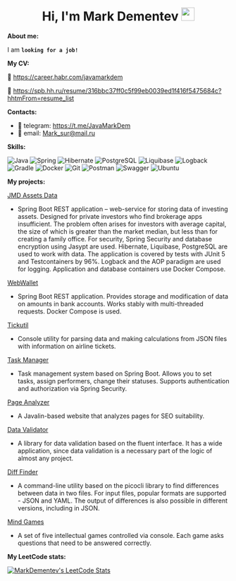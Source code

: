 <div id="header" align="center">
  <h1>
    Hi, I'm Mark Dementev
    <img src="https://media.giphy.com/media/hvRJCLFzcasrR4ia7z/giphy.gif" width="30px"/>
  </h1>
</div>

<b>About me:</b>

I am **```looking for a job!```**

<b>My CV:</b>

📄 https://career.habr.com/javamarkdem

📄 https://spb.hh.ru/resume/316bbc37ff0c5f99eb0039ed1f416f5475684c?hhtmFrom=resume_list

<b>Contacts:</b>

- 📱 telegram: https://t.me/JavaMarkDem
- 📧 email: Mark_sur@mail.ru

<b>Skills:</b>

![Java](https://img.shields.io/badge/java-%23ED8B00.svg?style=for-the-badge&logo=java&logoColor=white)
![Spring](https://img.shields.io/badge/spring-%236DB33F.svg?style=for-the-badge&logo=spring&logoColor=white)
![Hibernate](https://img.shields.io/badge/hibernate-%238D6748?style=for-the-badge&logo=hibernate&logoColor=white)
![PostgreSQL](https://img.shields.io/badge/postgreSQL-%23316192.svg?style=for-the-badge&logo=postgresql&logoColor=white)
![Liquibase](https://img.shields.io/badge/liquibase-2962FF.svg?style=for-the-badge&logo=liquibase&logoColor=white)
![Logback](https://img.shields.io/badge/logback-%23ED8B00.svg?style=for-the-badge&logo=logback&logoColor=white)
![Gradle](https://img.shields.io/badge/Gradle-02303A.svg?style=for-the-badge&logo=Gradle&logoColor=white)
![Docker](https://img.shields.io/badge/docker-2496ED.svg?style=for-the-badge&logo=docker&logoColor=white)
![Git](https://img.shields.io/badge/git-%23F05033.svg?style=for-the-badge&logo=git&logoColor=white)
![Postman](https://img.shields.io/badge/Postman-FF6C37?style=for-the-badge&logo=postman&logoColor=white)
![Swagger](https://img.shields.io/badge/-Swagger-%23Clojure?style=for-the-badge&logo=swagger&logoColor=white)
![Ubuntu](https://img.shields.io/badge/Ubuntu-E95420?style=for-the-badge&logo=ubuntu&logoColor=white)

<b>My projects:</b>

[JMD Assets Data](https://github.com/MarkDementev/JMD_Assets_Data)
- Spring Boot REST application – web-service for storing data of investing assets. Designed for private investors who find brokerage apps insufficient. The problem often arises for investors with average capital, the size of which is greater than the market median, but less than for creating a family office. For security, Spring Security and database encryption using Jasypt are used. Hibernate, Liquibase, PostgreSQL are used to work with data. The application is covered by tests with JUnit 5 and Testcontainers by 96%. Logback and the AOP paradigm are used for logging.
Application and database containers use Docker Compose.

[WebWallet](https://github.com/MarkDementev/WebWallet)
- Spring Boot REST application. Provides storage and modification of data on amounts in bank accounts. Works stably with multi-threaded requests. Docker Compose is used.

[Tickutil](https://github.com/MarkDementev/Tickutil)
- Console utility for parsing data and making calculations from JSON files with information on airline tickets.

[Task Manager](https://github.com/MarkDementev/Task-Manager)
- Task management system based on Spring Boot. Allows you to set tasks, assign performers, change their statuses. Supports authentication and authorization via Spring Security.

[Page Analyzer](https://github.com/MarkDementev/Page-analyzer)
- A Javalin-based website that analyzes pages for SEO suitability.
 
[Data Validator](https://github.com/MarkDementev/Data-validator)
- A library for data validation based on the fluent interface. It has a wide application, since data validation is a necessary part of the logic of almost any project.

[Diff Finder](https://github.com/MarkDementev/Diff-finder)
- A command-line utility based on the picocli library to find differences between data in two files. For input files, popular formats are supported - JSON and YAML. The output of differences is also possible in different versions, including in JSON.

[Mind Games](https://github.com/MarkDementev/Mind-games)
- A set of five intellectual games controlled via console. Each game asks questions that need to be answered correctly.

<b>My LeetCode stats:</b>

[![MarkDementev's LeetCode Stats](https://leetcode-stats.vercel.app/api?username=MarkDementev&theme=Dark)](https://github.com/JeremyTsaii/leetcode-stats)
